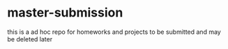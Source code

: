 # master-submission
this is a ad hoc repo for homeworks and projects to be submitted and may be deleted later
